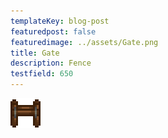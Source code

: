 ```yaml
---
templateKey: blog-post
featuredpost: false
featuredimage: ../assets/Gate.png
title: Gate
description: Fence
testfield: 650
---
```

![Gate](../assets/Gate.png)